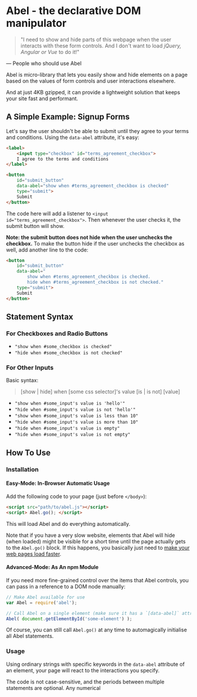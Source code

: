# Abel - the declarative DOM manipulator

> "I need to show and hide parts of this webpage when the user interacts with 
> these form controls. And I don't want to load *jQuery, Angular or Vue* to do 
> it!"

— People who should use Abel

Abel is micro-library that lets you easily show and hide elements on a page 
based on the values of form controls and user interactions elsewhere. 

And at  just 4KB gzipped, it can provide a lightweight solution that keeps your 
site fast and performant.

## A Simple Example: Signup Forms

Let's say the user shouldn't be able to submit until they agree to your terms 
and conditions. Using the `data-abel` attribute, it's easy:

```html
<label>
    <input type="checkbox" id="terms_agreement_checkbox">
    I agree to the terms and conditions
</label>

<button 
	id="submit_button"
    data-abel="show when #terms_agreement_checkbox is checked"
    type="submit">
    Submit
</button>
```

The code here will add a listener to `<input id="terms_agreement_checkbox">`.
Then whenever the user checks it, the submit button will show.

**Note: the submit button does not hide when the user unchecks the checkbox.** 
To make the button hide if the user unchecks the checkbox as well, add another 
line to the code:

```html
<button 
	id="submit_button"
    data-abel="
        show when #terms_agreement_checkbox is checked.
        hide when #terms_agreement_checkbox is not checked."
    type="submit">
    Submit
</button>
```

## Statement Syntax

### For Checkboxes and Radio Buttons

* `"show when #some_checkbox is checked"`
* `"hide when #some_checkbox is not checked"`

### For Other Inputs

Basic syntax:

> [show | hide] when [some css selector]'s value [is | is not] [value]

* `"show when #some_input's value is 'hello'"`
* `"hide when #some_input's value is not 'hello'"`
* `"show when #some_input's value is less than 10"`
* `"hide when #some_input's value is more than 10"`
* `"hide when #some_input's value is empty"`
* `"hide when #some_input's value is not empty"`

## How To Use

### Installation

#### Easy-Mode: In-Browser Automatic Usage

Add the following code to your page (just before `</body>`):

```html
<script src="path/to/abel.js"></script>
<script> Abel.go(); </script>
```

This will load Abel and do everything automatically. 

Note that if you have a very slow website, elements that Abel will hide (when 
loaded) might be visible for a short time until the page actually gets to the 
`Abel.go()` block. If this happens, you basically just need to [make your web pages load faster](https://developers.google.com/speed/).

#### Advanced-Mode: As An npm Module

If you need more fine-grained control over the items that Abel controls, you can
pass in a reference to a DOM node manually:

```js
// Make Abel available for use
var Abel = require('abel');

// Call Abel on a single element (make sure it has a `[data-abel]` attribute with some statements)
Abel( document.getElementById('some-element') );
```

Of course, you can still call `Abel.go()` at any time to automagically 
initialise all Abel statements.

### Usage

Using ordinary strings with specific keywords in the `data-abel` attribute of an
element, your page will react to the interactions you specify.

The code is not case-sensitive, and the periods between multiple statements are 
optional. Any numerical 